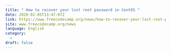 ```yaml
---
title: " How to recover your lost root password in CentOS "
date: 2020-02-05T13:47:07Z
link: https://www.freecodecamp.org/news/how-to-recover-your-lost-root-password-in-centos/?utm_medium=RSS&utm_source=news.12bit.vn
site: www.freecodecamp.org/news
language: English
category:
  -   
draft: false
---
```

